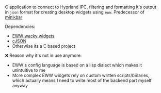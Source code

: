 C application to connect to Hyprland IPC, filtering and formatting it's output in `json` format for creating desktop widgets using `eww`. 
Predecessor of [minikbar](https://www.github.com/feelsminik/minikbar)

Dependencies:
- [EWW wacky widgets](https://github.com/elkowar/eww)
- [cJSON](https://github.com/DaveGamble/cJSON)
- Otherwise its a C based project

❌ Reason why it's not in use anymore:
- EWW's config language is based on a lisp dialect which makes it unintuitive to me
- More complex EWW widgets rely on custom written scripts/binaries, which actually means I need to write most of the backend part myself anyway
